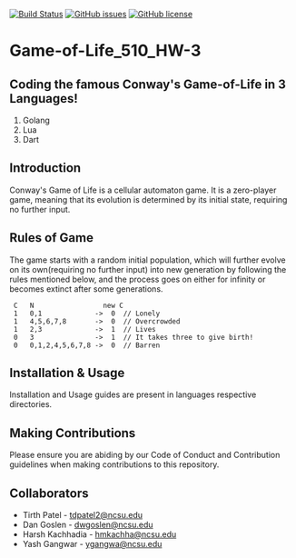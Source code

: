 [![Build Status](https://travis-ci.org/tirthpatel7498/Game-of-Life_510_HW-3.png?branch=master)](https://travis-ci.org/tirthpatel7498/Game-of-Life_510_HW-3)
[![GitHub issues](https://img.shields.io/github/issues/tirthpatel7498/Game-of-Life_510_HW-3)](https://github.com/tirthpatel7498/Game-of-Life_510_HW-3/issues)
[![GitHub license](https://img.shields.io/github/license/tirthpatel7498/Game-of-Life_510_HW-3)](https://github.com/tirthpatel7498/Game-of-Life_510_HW-3/blob/master/LICENSE)

# Game-of-Life_510_HW-3

## Coding the famous Conway's Game-of-Life in 3 Languages! 
 
  1. Golang
  2. Lua
  3. Dart
 
## Introduction
Conway's Game of Life is a cellular automaton game. It is a zero-player game, meaning that its evolution is determined by its initial state, requiring no further input.

## Rules of Game

The game starts with a random initial population, which will further evolve on its own(requiring no further input) into new generation by following the rules mentioned below, and the process goes on either for infinity or becomes extinct after some generations.

     C   N                 new C
     1   0,1             ->  0  // Lonely
     1   4,5,6,7,8       ->  0  // Overcrowded
     1   2,3             ->  1  // Lives
     0   3               ->  1  // It takes three to give birth!
     0   0,1,2,4,5,6,7,8 ->  0  // Barren


## Installation & Usage

Installation and Usage guides are present in languages respective directories.


## Making Contributions
Please ensure you are abiding by our Code of Conduct and Contribution guidelines when making contributions to this repository.

## Collaborators

* Tirth Patel - tdpatel2@ncsu.edu
* Dan Goslen - dwgoslen@ncsu.edu
* Harsh Kachhadia - hmkachha@ncsu.edu
* Yash Gangwar - ygangwa@ncsu.edu
